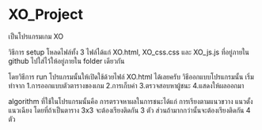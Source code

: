 # XO_Project
เป็นโปรแกรมเกม XO

วิธีการ setup โหลดไฟล์ทั้ง 3 ไฟล์ได้แก่ XO.html, XO_css.css และ XO_js.js ที่อยู่ภายใน github ไปใส่ไว้ให้อยู่ภายใน folder เดียวกัน

โดยวิธีการ run โปรแกรมนั้นให้เปิดใช้ด้วยไฟล์ XO.html ได้เลยครับ
วิธีออกแบบโปรแกรมนั้น เริ่มทำจาก 
1.การออกแบบตัวตารางของเกม
2.การเก็บค่า
3.ตรวจสอบหาผู้ชนะ
4.แสดงให้ผลออกมา

algorithm ที่ใช้ในโปรแกรมนั้นคือ การตรวจหาผลในการชนะได้แก่ การเรียงตามแนวขวาง แนวตั้ง แนวเฉียง โดยที่ถ้าเป็นตาราง 3x3 จะต้องเรียงติดกัน 3 ตัว ส่วนถ้ามากกว่านั้นจะต้องเรียงติดกัน 4 ตัว 
